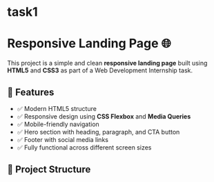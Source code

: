 # task1
# Responsive Landing Page 🌐

This project is a simple and clean **responsive landing page** built using **HTML5** and **CSS3** as part of a Web Development Internship task.

## 🚀 Features

- ✅ Modern HTML5 structure
- ✅ Responsive design using **CSS Flexbox** and **Media Queries**
- ✅ Mobile-friendly navigation
- ✅ Hero section with heading, paragraph, and CTA button
- ✅ Footer with social media links
- ✅ Fully functional across different screen sizes

## 📁 Project Structure

